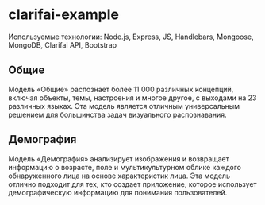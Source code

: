# clarifai-example
Используемые технологии: Node.js, Express, JS, Handlebars, Mongoose, MongoDB, Clarifai API, Bootstrap

## Общие
Модель «Общие» распознает более 11 000 различных концепций, включая объекты, темы, настроения и многое другое, с выходами на 23 различных языках. Эта модель является отличным универсальным решением для большинства задач визуального распознавания.

## Демография
Модель «Демография» анализирует изображения и возвращает информацию о возрасте, поле и мультикультурном облике каждого обнаруженного лица на основе характеристик лица. Эта модель отлично подходит для тех, кто создает приложение, которое использует демографическую информацию для понимания пользователей.
